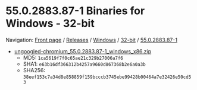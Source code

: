 # 55.0.2883.87-1 Binaries for Windows - 32-bit

Navigation: [Front page](/ungoogled-chromium-binaries/) / [Releases](/ungoogled-chromium-binaries/releases/) / [Windows](/ungoogled-chromium-binaries/releases/windows) / [32-bit](/ungoogled-chromium-binaries/releases/windows/32bit) / [55.0.2883.87-1](/ungoogled-chromium-binaries/releases/windows/32bit/55.0.2883.87-1)


* [ungoogled-chromium_55.0.2883.87-1_windows_x86.zip](https://github.com/Eloston/ungoogled-chromium/releases/download/55.0.2883.87-1/ungoogled-chromium_55.0.2883.87-1_windows_x86.zip)
    * MD5: `1ca5619f7f0c65ae21c329b27006a7f6`
    * SHA1: `e63b16df366312b4257a9660d867368b2e6a0a3b`
    * SHA256: `38eef153c7a34d8e858859f159bcccb3745ebe99428b00464a7e32426e50cd53`

